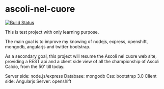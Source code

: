 ascoli-nel-cuore
================

[![Build Status](https://travis-ci.org/napcoder/ascoli-nel-cuore.svg?branch=master)](https://travis-ci.org/napcoder/ascoli-nel-cuore)

This is test project with only learning purpose.

The main goal is to improve my knowing of nodejs, express, openshift, mongodb, angularjs and twitter bootstrap.

As a secondary goal, this project will resume the Ascoli nel cuore web site, providing a REST api and a client side view of all the championship of Ascoli Calcio, from the 50' till today.

Server side: node.js/express
Database: mongodb
Css: bootstrap 3.0
Client side: Angularjs
Server: openshift
